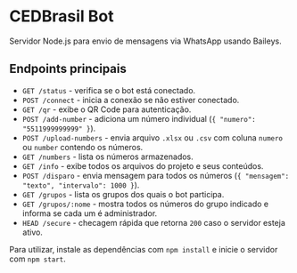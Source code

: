 # CEDBrasil Bot

Servidor Node.js para envio de mensagens via WhatsApp usando Baileys.

## Endpoints principais

- `GET /status` - verifica se o bot está conectado.
- `POST /connect` - inicia a conexão se não estiver conectado.
- `GET /qr` - exibe o QR Code para autenticação.
- `POST /add-number` - adiciona um número individual (`{ "numero": "5511999999999" }`).
- `POST /upload-numbers` - envia arquivo `.xlsx` ou `.csv` com coluna `numero` ou `number` contendo os números.
- `GET /numbers` - lista os números armazenados.
- `GET /info` - exibe todos os arquivos do projeto e seus conteúdos.
- `POST /disparo` - envia mensagem para todos os números (`{ "mensagem": "texto", "intervalo": 1000 }`).
- `GET /grupos` - lista os grupos dos quais o bot participa.
- `GET /grupos/:nome` - mostra todos os números do grupo indicado e informa se cada um é administrador.
- `HEAD /secure` - checagem rápida que retorna `200` caso o servidor esteja ativo.

Para utilizar, instale as dependências com `npm install` e inicie o servidor com `npm start`.

